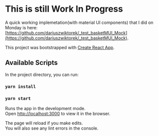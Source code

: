 # This is still Work In Progress
A quick working implemetation(with material UI components) that I did on Monday is here: [https://github.com/dariuszwiktorek/_test_basketMUI_Mock](https://github.com/dariuszwiktorek/_test_basketMUI_Mock).


This project was bootstrapped with [Create React App](https://github.com/facebook/create-react-app).

## Available Scripts

In the project directory, you can run:

### `yarn install`
### `yarn start`

Runs the app in the development mode.\
Open [http://localhost:3000](http://localhost:3000) to view it in the browser.

The page will reload if you make edits.\
You will also see any lint errors in the console.

